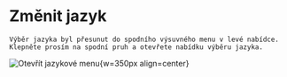 # Změnit jazyk

```{note}
Výběr jazyka byl přesunut do spodního výsuvného menu v levé nabídce. Klepněte prosím na spodní pruh a otevřete nabídku výběru jazyka.
```

![Otevřít jazykové menu](images/documentation_language_menu.png){w=350px align=center}
